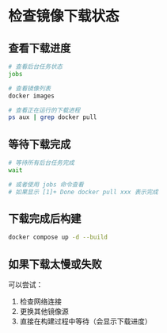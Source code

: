 # 检查镜像下载状态

## 查看下载进度

```bash
# 查看后台任务状态
jobs

# 查看镜像列表
docker images

# 查看正在运行的下载进程
ps aux | grep docker pull
```

## 等待下载完成

```bash
# 等待所有后台任务完成
wait

# 或者使用 jobs 命令查看
# 如果显示 [1]+ Done docker pull xxx 表示完成
```

## 下载完成后构建

```bash
docker compose up -d --build
```

## 如果下载太慢或失败

可以尝试：

1. 检查网络连接
2. 更换其他镜像源
3. 直接在构建过程中等待（会显示下载进度）

